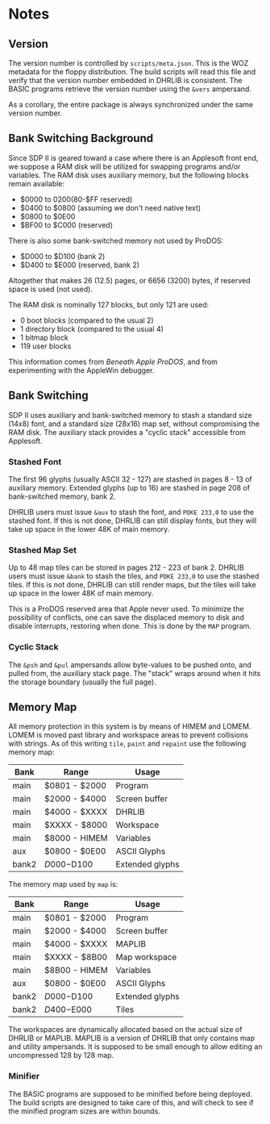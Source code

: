 # Notes

## Version

The version number is controlled by `scripts/meta.json`.  This is the WOZ metadata for the floppy distribution.  The build scripts will read this file and verify that the version number embedded in DHRLIB is consistent.  The BASIC programs retrieve the version number using the `&vers` ampersand.

As a corollary, the entire package is always synchronized under the same version number.

## Bank Switching Background

Since SDP II is geared toward a case where there is an Applesoft front end, we suppose a RAM disk will be utilized for swapping programs and/or variables. The RAM disk uses auxiliary memory, but the following blocks remain available:

* $0000 to $0200 ($80-$FF reserved)
* $0400 to $0800 (assuming we don't need native text)
* $0800 to $0E00
* $BF00 to $C000 (reserved)

There is also some bank-switched memory not used by ProDOS:

* $D000 to $D100 (bank 2)
* $D400 to $E000 (reserved, bank 2)

Altogether that makes 26 (12.5) pages, or 6656 (3200) bytes, if reserved space is used (not used).

The RAM disk is nominally 127 blocks, but only 121 are used:

* 0 boot blocks (compared to the usual 2)
* 1 directory block (compared to the usual 4)
* 1 bitmap block
* 119 user blocks

This information comes from *Beneath Apple ProDOS*, and from experimenting with the AppleWin debugger.

## Bank Switching

SDP II uses auxiliary and bank-switched memory to stash a standard size (14x8) font, and a standard size (28x16) map set, without compromising the RAM disk.  The auxiliary stack provides a "cyclic stack" accessible from Applesoft.

### Stashed Font

The first 96 glyphs (usually ASCII 32 - 127) are stashed in pages 8 - 13 of auxiliary memory.  Extended glyphs (up to 16) are stashed in page 208 of bank-switched memory, bank 2.

DHRLIB users must issue `&aux` to stash the font, and `POKE 233,0` to use the stashed font.  If this is not done, DHRLIB can still display fonts, but they will take up space in the lower 48K of main memory.

### Stashed Map Set

Up to 48 map tiles can be stored in pages 212 - 223 of bank 2.  DHRLIB users must issue `&bank` to stash the tiles, and `POKE 233,0` to use the stashed tiles.  If this is not done, DHRLIB can still render maps, but the tiles will take up space in the lower 48K of main memory.

This is a ProDOS reserved area that Apple never used.  To minimize the possibility of conflicts, one can save the displaced memory to disk and disable interrupts, restoring when done.  This is done by the `MAP` program.

### Cyclic Stack

The `&psh` and `&pul` ampersands allow byte-values to be pushed onto, and pulled from, the auxiliary stack page.  The "stack" wraps around when it hits the storage boundary (usually the full page).

## Memory Map

All memory protection in this system is by means of HIMEM and LOMEM.  LOMEM is moved past library and workspace areas to prevent collisions with strings.  As of this writing `tile`, `paint` and `repaint` use the following memory map:

Bank | Range | Usage
-----|------|------
main | $0801 - $2000 | Program
main | $2000 - $4000 | Screen buffer
main | $4000 - $XXXX | DHRLIB
main | $XXXX - $8000 | Workspace
main | $8000 - HIMEM | Variables
aux | $0800 - $0E00 | ASCII Glyphs
bank2 | $D000-$D100 | Extended glyphs

The memory map used by `map` is:

Bank | Range | Usage
-----|------|------
main | $0801 - $2000 | Program
main | $2000 - $4000 | Screen buffer
main | $4000 - $XXXX | MAPLIB
main | $XXXX - $8B00 | Map workspace
main | $8B00 - HIMEM | Variables
aux | $0800 - $0E00 | ASCII Glyphs
bank2 | $D000-$D100 | Extended glyphs
bank2 | $D400-$E000 | Tiles 

The workspaces are dynamically allocated based on the actual size of DHRLIB or MAPLIB.  MAPLIB is a version of DHRLIB that only contains map and utility ampersands.  It is supposed to be small enough to allow editing an uncompressed 128 by 128 map.

### Minifier

The BASIC programs are supposed to be minified before being deployed.  The build scripts are designed to take care of this, and will check to see if the minified program sizes are within bounds.